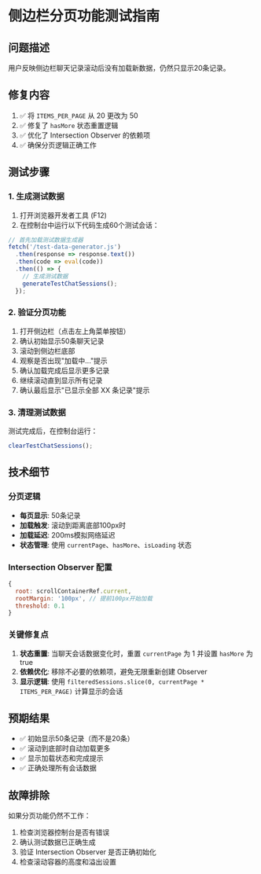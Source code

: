 # 侧边栏分页功能测试指南

## 问题描述
用户反映侧边栏聊天记录滚动后没有加载新数据，仍然只显示20条记录。

## 修复内容
1. ✅ 将 `ITEMS_PER_PAGE` 从 20 更改为 50
2. ✅ 修复了 `hasMore` 状态重置逻辑
3. ✅ 优化了 Intersection Observer 的依赖项
4. ✅ 确保分页逻辑正确工作

## 测试步骤

### 1. 生成测试数据
1. 打开浏览器开发者工具 (F12)
2. 在控制台中运行以下代码生成60个测试会话：
```javascript
// 首先加载测试数据生成器
fetch('/test-data-generator.js')
  .then(response => response.text())
  .then(code => eval(code))
  .then(() => {
    // 生成测试数据
    generateTestChatSessions();
  });
```

### 2. 验证分页功能
1. 打开侧边栏（点击左上角菜单按钮）
2. 确认初始显示50条聊天记录
3. 滚动到侧边栏底部
4. 观察是否出现"加载中..."提示
5. 确认加载完成后显示更多记录
6. 继续滚动直到显示所有记录
7. 确认最后显示"已显示全部 XX 条记录"提示

### 3. 清理测试数据
测试完成后，在控制台运行：
```javascript
clearTestChatSessions();
```

## 技术细节

### 分页逻辑
- **每页显示**: 50条记录
- **加载触发**: 滚动到距离底部100px时
- **加载延迟**: 200ms模拟网络延迟
- **状态管理**: 使用 `currentPage`、`hasMore`、`isLoading` 状态

### Intersection Observer 配置
```javascript
{
  root: scrollContainerRef.current,
  rootMargin: '100px', // 提前100px开始加载
  threshold: 0.1
}
```

### 关键修复点
1. **状态重置**: 当聊天会话数据变化时，重置 `currentPage` 为 1 并设置 `hasMore` 为 true
2. **依赖优化**: 移除不必要的依赖项，避免无限重新创建 Observer
3. **显示逻辑**: 使用 `filteredSessions.slice(0, currentPage * ITEMS_PER_PAGE)` 计算显示的会话

## 预期结果
- ✅ 初始显示50条记录（而不是20条）
- ✅ 滚动到底部时自动加载更多
- ✅ 显示加载状态和完成提示
- ✅ 正确处理所有会话数据

## 故障排除
如果分页功能仍然不工作：
1. 检查浏览器控制台是否有错误
2. 确认测试数据已正确生成
3. 验证 Intersection Observer 是否正确初始化
4. 检查滚动容器的高度和溢出设置